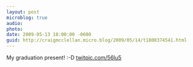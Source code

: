 ```yaml
---
layout: post
microblog: true
audio: 
photo: 
date: 2009-05-13 18:00:00 -0600
guid: http://craigmcclellan.micro.blog/2009/05/14/t1800374541.html
---
```

My graduation present! :-D [twitpic.com/56lu5](http://twitpic.com/56lu5)
